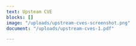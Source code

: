 ```yaml
---
text: Upsteam CVE
blocks: []
image: "/uploads/upstream-cves-screenshot.png"
document: "/uploads/upstream-cves-1.pdf"

---
```

